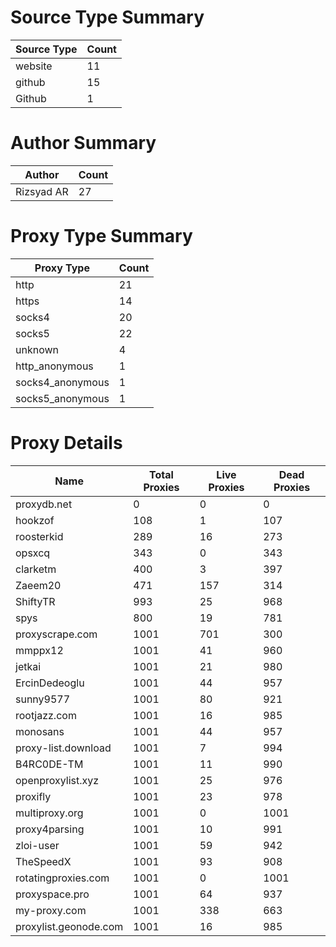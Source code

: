 # Source Type Summary

| Source Type | Count |
|-------------|-------|
| website | 11 |
| github | 15 |
| Github | 1 |


# Author Summary

| Author | Count |
|--------|-------|
| Rizsyad AR | 27 |


# Proxy Type Summary

| Proxy Type | Count |
|------------|-------|
| http | 21 |
| https | 14 |
| socks4 | 20 |
| socks5 | 22 |
| unknown | 4 |
| http_anonymous | 1 |
| socks4_anonymous | 1 |
| socks5_anonymous | 1 |


# Proxy Details

| Name | Total Proxies | Live Proxies | Dead Proxies |
|------|---------------|--------------|---------------|
| proxydb.net | 0 | 0 | 0 |
| hookzof | 108 | 1 | 107 |
| roosterkid | 289 | 16 | 273 |
| opsxcq | 343 | 0 | 343 |
| clarketm | 400 | 3 | 397 |
| Zaeem20 | 471 | 157 | 314 |
| ShiftyTR | 993 | 25 | 968 |
| spys | 800 | 19 | 781 |
| proxyscrape.com | 1001 | 701 | 300 |
| mmppx12 | 1001 | 41 | 960 |
| jetkai | 1001 | 21 | 980 |
| ErcinDedeoglu | 1001 | 44 | 957 |
| sunny9577 | 1001 | 80 | 921 |
| rootjazz.com | 1001 | 16 | 985 |
| monosans | 1001 | 44 | 957 |
| proxy-list.download | 1001 | 7 | 994 |
| B4RC0DE-TM | 1001 | 11 | 990 |
| openproxylist.xyz | 1001 | 25 | 976 |
| proxifly | 1001 | 23 | 978 |
| multiproxy.org | 1001 | 0 | 1001 |
| proxy4parsing | 1001 | 10 | 991 |
| zloi-user | 1001 | 59 | 942 |
| TheSpeedX | 1001 | 93 | 908 |
| rotatingproxies.com | 1001 | 0 | 1001 |
| proxyspace.pro | 1001 | 64 | 937 |
| my-proxy.com | 1001 | 338 | 663 |
| proxylist.geonode.com | 1001 | 16 | 985 |
